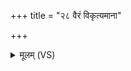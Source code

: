 +++
title = "२८ वैरं विकृत्यमाना"

+++
<details><summary>मूलम् (VS)</summary>

वैरं॑ विकृ॒त्यमा॑ना॒ पौत्रा॑द्यं विभा॒ज्यमा॑ना ॥
</details>